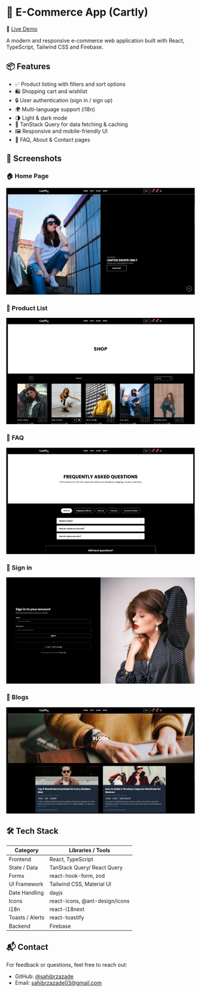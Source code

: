# 🛒 E-Commerce App (Cartly)

🔗 [Live Demo](https://e-commerce-cartly.vercel.app/)

A modern and responsive e-commerce web application built with React, TypeScript, Tailwind CSS and Firebase.

## 📦 Features

- ✅ Product listing with filters and sort options
- 🛍️ Shopping cart and wishlist
- 🔒 User authentication (sign in / sign up)
- 🌍 Multi-language support (i18n)
- 🌗 Light & dark mode
- 🧠 TanStack Query for data fetching & caching
- 🖼️ Responsive and mobile-friendly UI
- 📄 FAQ, About & Contact pages

## 📸 Screenshots

### 🏠 Home Page
![Homepage](screenshots/home.png)

### 🛒 Product List
![Product List](screenshots/shop.png)

### 👤 FAQ
![FAQ](screenshots/faq.png)

### 🔐 Sign in
![Sign in](screenshots/login.png)

### 🔐 Blogs
![Blogs](screenshots/blogs.png)

## 🛠️ Tech Stack

| Category          | Libraries / Tools                          |
|------------------|---------------------------------------------|
| Frontend         | React, TypeScript                          |
| State / Data     | TanStack Query/ React Query                |
| Forms            | react-hook-form, zod                       |
| UI Framework     | Tailwind CSS, Material UI                  |
| Date Handling    | dayjs                                      |
| Icons            | react-icons, @ant-design/icons             |
| i18n             | react-i18next                              |
| Toasts / Alerts  | react-toastify                             |
| Backend          | Firebase                                    |

## 📬 Contact

For feedback or questions, feel free to reach out:

- GitHub: [@sahibrzazade](https://github.com/sahibrzazade)
- Email: sahibrzazade03@gmail.com
